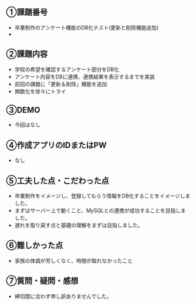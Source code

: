 ## ①課題番号
  - 卒業制作のアンケート機能のDB化テスト(更新と削除機能追加)
  - 
## ②課題内容
  - 学校の希望を確認するアンケート部分をDB化
  - アンケート内容をDBに連携、連携結果を表示するまでを実装
  - 前回の課題に「更新＆削除」機能を追加
  - 関数化を徐々にトライ

## ③DEMO
  - 今回はなし

## ④作成アプリのIDまたはPW
  - なし

## ⑤⼯夫した点・こだわった点
  - 卒業制作をイメージし、登録してもらう情報をDB化することをイメージしました。
  - まずはサーバー上で動くこと、MySQLとの連携が成功することを目指しました。
  - 遅れを取り戻す点と基礎の理解をまずは目指しました。

## ⑥難しかった点
  - 家族の体調が芳しくなく、時間が取れなかったこと


## ⑦質問・疑問・感想
  - 締切間に合わず申し訳ありませんでした。